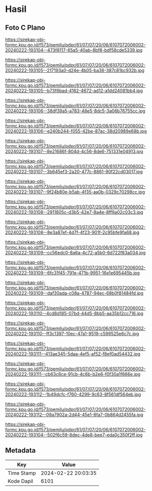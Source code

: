 # Hasil

## Foto C Plano

https://sirekap-obj-formc.kpu.go.id/f573/pemilu/pdpr/61/07/07/20/06/6107072006002-20240222-193104--473f8117-65a5-40ab-8bf8-bdf58cde5339.jpg

https://sirekap-obj-formc.kpu.go.id/f573/pemilu/pdpr/61/07/07/20/06/6107072006002-20240222-193105--217193a0-d24e-4b05-ba36-387c81bc932b.jpg

https://sirekap-obj-formc.kpu.go.id/f573/pemilu/pdpr/61/07/07/20/06/6107072006002-20240222-193105--b73f6bad-4162-4672-ad12-a1dd24081bb4.jpg

https://sirekap-obj-formc.kpu.go.id/f573/pemilu/pdpr/61/07/07/20/06/6107072006002-20240222-193106--38df39a5-a783-48e5-8dc5-3a06b76755cc.jpg

https://sirekap-obj-formc.kpu.go.id/f573/pemilu/pdpr/61/07/07/20/06/6107072006002-20240222-193106--e240b244-f055-42be-87ac-38d20989e68b.jpg

https://sirekap-obj-formc.kpu.go.id/f573/pemilu/pdpr/61/07/07/20/06/6107072006002-20240222-193107--8e21686f-804d-4c56-8de6-751331e04913.jpg

https://sirekap-obj-formc.kpu.go.id/f573/pemilu/pdpr/61/07/07/20/06/6107072006002-20240222-193107--3b645ef3-2a20-477c-8861-90f22cd03017.jpg

https://sirekap-obj-formc.kpu.go.id/f573/pemilu/pdpr/61/07/07/20/06/6107072006002-20240222-193107--9f24b80e-b5ab-4f35-aa0b-0329c70298cc.jpg

https://sirekap-obj-formc.kpu.go.id/f573/pemilu/pdpr/61/07/07/20/06/6107072006002-20240222-193108--2911805c-d3b5-42e7-8a4e-8ff9a02c03c3.jpg

https://sirekap-obj-formc.kpu.go.id/f573/pemilu/pdpr/61/07/07/20/06/6107072006002-20240222-193108--8e3a87ef-4d7f-4f23-901f-2c95bfe9fa68.jpg

https://sirekap-obj-formc.kpu.go.id/f573/pemilu/pdpr/61/07/07/20/06/6107072006002-20240222-193109--cc56edc0-8a6a-4c72-a5b0-6d722f83a034.jpg

https://sirekap-obj-formc.kpu.go.id/f573/pemilu/pdpr/61/07/07/20/06/6107072006002-20240222-193109--6fc31f45-791e-471b-9951-16e1e695445b.jpg

https://sirekap-obj-formc.kpu.go.id/f573/pemilu/pdpr/61/07/07/20/06/6107072006002-20240222-193109--daf30ada-c08a-4787-94ec-68b0f81484fd.jpg

https://sirekap-obj-formc.kpu.go.id/f573/pemilu/pdpr/61/07/07/20/06/6107072006002-20240222-193110--4cd8d185-07bd-44d5-8bb5-aa35b12cc716.jpg

https://sirekap-obj-formc.kpu.go.id/f573/pemilu/pdpr/61/07/07/20/06/6107072006002-20240222-193110--ff3c1397-10ec-47a1-9519-c599525e6c7c.jpg

https://sirekap-obj-formc.kpu.go.id/f573/pemilu/pdpr/61/07/07/20/06/6107072006002-20240222-193111--413ae345-5daa-4ef5-af52-f8ef0ad54432.jpg

https://sirekap-obj-formc.kpu.go.id/f573/pemilu/pdpr/61/07/07/20/06/6107072006002-20240222-193111--cb63c6ce-91cb-4c6b-b2e6-f0f30a1f666e.jpg

https://sirekap-obj-formc.kpu.go.id/f573/pemilu/pdpr/61/07/07/20/06/6107072006002-20240222-193112--1b49dcfc-f760-4299-9c63-8f561df564eb.jpg

https://sirekap-obj-formc.kpu.go.id/f573/pemilu/pdpr/61/07/07/20/06/6107072006002-20240222-193112--09a7902a-2d44-45e1-8fa7-0b864d2455fa.jpg

https://sirekap-obj-formc.kpu.go.id/f573/pemilu/pdpr/61/07/07/20/06/6107072006002-20240222-193104--502f6c59-8dec-4de8-bee7-eda0c350f2ff.jpg


## Metadata

| Key        | Value               |
| ---------- | ------------------- |
| Time Stamp | 2024-02-22 20:03:35 |
| Kode Dapil | 6101                |




